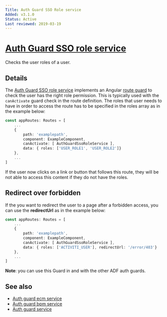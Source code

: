 ```yaml
---
Title: Auth Guard SSO Role service
Added: v3.1.0
Status: Active
Last reviewed: 2019-03-19
---
```


# [Auth Guard SSO role service](../../../lib/core/services/auth-guard-sso-role.service.ts "Defined in auth-guard-sso-role.service.ts")

Checks the user roles of a user.

## Details

The [Auth Guard SSO role service](../../core/services/auth-guard-sso-role.service.md) implements an Angular
[route guard](https://angular.io/guide/router#milestone-5-route-guards)
to check the user has the right role permission. This is typically used with the
`canActivate` guard check in the route definition. The roles that user needs to have in order to access the route has to be specified in the roles array as in the example below:

```ts
const appRoutes: Routes = [
    ...
    {
        path: 'examplepath',
        component: ExampleComponent,
        canActivate: [ AuthGuardSsoRoleService ],
        data: { roles: ['USER_ROLE1', 'USER_ROLE2']}
    },
    ...
]
```

If the user now clicks on a link or button that follows this route, they will be not able to access this content if they do not have the roles.

## Redirect over forbidden

If the you want to redirect the user to a page after a forbidden access, you can use the **redirectUrl** as in the example below:

```ts
const appRoutes: Routes = [
    ...
    {
        path: 'examplepath',
        component: ExampleComponent,
        canActivate: [ AuthGuardSsoRoleService ],
        data: { roles: ['ACTIVITI_USER'], redirectUrl: '/error/403'}
    },
    ...
]
```

**Note**: you can use this Guard in and with the other ADF auth guards.

## See also

-   [Auth guard ecm service](auth-guard-ecm.service.md)
-   [Auth guard bpm service](auth-guard-bpm.service.md)
-   [Auth guard service](auth-guard.service.md)
